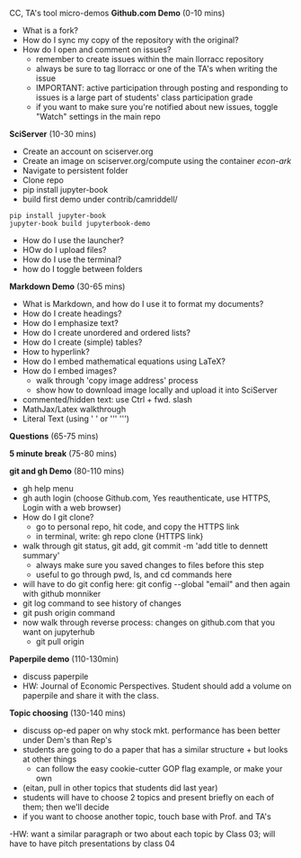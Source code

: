 CC, TA's tool micro-demos
**Github.com Demo** (0-10 mins)
- What is a fork?
- How do I sync my copy of the repository with the original?
- How do I open and comment on issues?
  -  remember to create issues within the main llorracc repository
  - always be sure to tag llorracc or one of the TA's when writing the issue
  - IMPORTANT: active participation through posting and responding to issues is a large part of students' class participation grade
  - if you want to make sure you're notified about new issues, toggle "Watch" settings in the main repo

**SciServer** (10-30 mins)
- Create an account on sciserver.org
- Create an image on sciserver.org/compute using the container *econ-ark*
- Navigate to persistent folder
- Clone repo
- pip install jupyter-book
- build first demo under contrib/camriddell/
```
pip install jupyter-book
jupyter-book build jupyterbook-demo
```
- How do I use the launcher?
- HOw do I upload files?
- How do I use the terminal?
- how do I toggle between folders


**Markdown Demo** (30-65 mins)
- What is Markdown, and how do I use it to format my documents?
- How do I create headings?
- How do I emphasize text?
- How do I create unordered and ordered lists?
- How do I create (simple) tables?
- How to hyperlink?
- How do I embed mathematical equations using LaTeX?
- How do I embed images?
  - walk through 'copy image address' process
  - show how to download image locally and upload it into SciServer
- commented/hidden text: use Ctrl + fwd. slash
- MathJax/Latex walkthrough
- Literal Text (using ' ' or ''' ''')

**Questions** (65-75 mins)

**5 minute break** (75-80 mins)

**git and gh Demo** (80-110 mins)
- gh help menu
- gh auth login (choose Github.com, Yes reauthenticate,  use HTTPS, Login with a web browser)
- How do I git clone?
  - go to personal repo, hit code, and copy the HTTPS link
  - in terminal, write: gh repo clone {HTTPS link}
- walk through git status, git add, git commit -m 'add title to dennett summary'
  - always make sure you saved changes to files before this step
  - useful to go through pwd, ls, and cd commands here
- will have to do git config here: git config --global "email" and then again with github monniker
- git log command to see history of changes
- git push origin command
- now walk through reverse process: changes on github.com that you want on jupyterhub
  - git pull origin

**Paperpile demo** (110-130min)
- discuss paperpile
- HW: Journal of Economic Perspectives. Student should add a volume on paperpile and share it with the class.

  
**Topic choosing** (130-140 mins) 
- discuss op-ed paper on why stock mkt. performance has been better under Dem's than Rep's
- students are going to do a paper that has a similar structure + but looks at other things
  - can follow the easy cookie-cutter GOP flag example, or make your own
- (eitan, pull in other topics that students did last year)
- students will have to choose 2 topics and present briefly on each of them; then we'll decide 
- if you want to choose another topic, touch base with Prof. and TA's

-HW: want a similar paragraph or two about each topic by Class 03; will have to have pitch presentations by class 04

